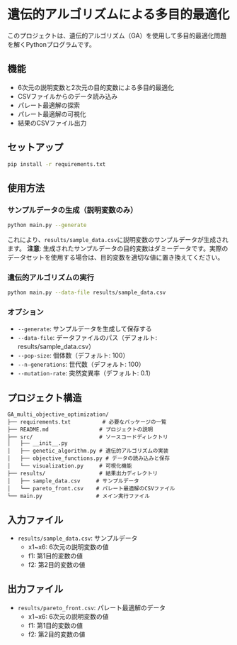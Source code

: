 # 遺伝的アルゴリズムによる多目的最適化

このプロジェクトは、遺伝的アルゴリズム（GA）を使用して多目的最適化問題を解くPythonプログラムです。

## 機能
- 6次元の説明変数と2次元の目的変数による多目的最適化
- CSVファイルからのデータ読み込み
- パレート最適解の探索
- パレート最適解の可視化
- 結果のCSVファイル出力

## セットアップ
```bash
pip install -r requirements.txt
```

## 使用方法
### サンプルデータの生成（説明変数のみ）
```bash
python main.py --generate
```
これにより、`results/sample_data.csv`に説明変数のサンプルデータが生成されます。
**注意**: 生成されたサンプルデータの目的変数はダミーデータです。実際のデータセットを使用する場合は、目的変数を適切な値に置き換えてください。

### 遺伝的アルゴリズムの実行
```bash
python main.py --data-file results/sample_data.csv
```

### オプション
- `--generate`: サンプルデータを生成して保存する
- `--data-file`: データファイルのパス（デフォルト: results/sample_data.csv）
- `--pop-size`: 個体数（デフォルト: 100）
- `--n-generations`: 世代数（デフォルト: 100）
- `--mutation-rate`: 突然変異率（デフォルト: 0.1）

## プロジェクト構造
```
GA_multi_objective_optimization/
├── requirements.txt          # 必要なパッケージの一覧
├── README.md                # プロジェクトの説明
├── src/                     # ソースコードディレクトリ
│   ├── __init__.py
│   ├── genetic_algorithm.py # 遺伝的アルゴリズムの実装
│   ├── objective_functions.py # データの読み込みと保存
│   └── visualization.py     # 可視化機能
├── results/                 # 結果出力ディレクトリ
│   ├── sample_data.csv     # サンプルデータ
│   └── pareto_front.csv    # パレート最適解のCSVファイル
└── main.py                 # メイン実行ファイル
```

## 入力ファイル
- `results/sample_data.csv`: サンプルデータ
  - x1~x6: 6次元の説明変数の値
  - f1: 第1目的変数の値
  - f2: 第2目的変数の値

## 出力ファイル
- `results/pareto_front.csv`: パレート最適解のデータ
  - x1~x6: 6次元の説明変数の値
  - f1: 第1目的変数の値
  - f2: 第2目的変数の値 